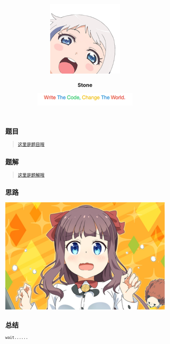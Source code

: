 <p align="center">
  <a href="http://shallweitalk.com">
    <img src="https://raw.githubusercontent.com/Haut-Stone/ACM/master/photos/me.png" width=220 height=220>
  </a>
  <h3 align="center">Stone</h3>
<!--   <p align="center">
  <span style="color: #D96045">Write</span>
  <span style="color: #449AD8">The</span> 
  <span style="color: #64C271">Code,</span>
  <span style="color: #EDC233">Change</span>
  <span style="color: #449AD8">The</span>
  <span style="color: #D96045">World.</span>
    <br>
  </p> -->
  <p align="center">
    <a href="http://shallweitalk.com">
      <img src="https://raw.githubusercontent.com/Haut-Stone/ACM/master/photos/CodeChangeWorld.png" width=300 height=40>
    </a>
  </p>
</p>
<br>

<!-- 图片居中 -->
<!-- <div align="center">
  <img src="https://github.com/Haut-Stone/Shall-We-Talk/raw/master/Photos/48_animations_dribbble.gif">
</div> -->

## 题目

>[这里是题目哦](https://github.com/Haut-Stone)

## 题解

>[这里是题解哦](https://github.com/Haut-Stone)

## 思路

![](https://raw.githubusercontent.com/Haut-Stone/ACM/master/photos/prprpr.png)

## 总结

	wait...... 